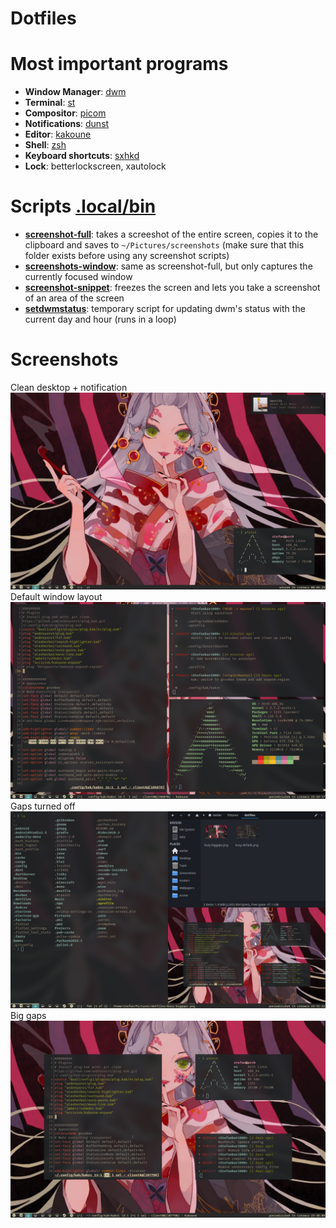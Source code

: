 # Dotfiles

# Most important programs
- **Window Manager**: [dwm](https://github.com/Stefankar1000/dwm)
- **Terminal**: [st](https://github.com/Stefankar1000/st)
- **Compositor**: [picom](.config/picom.conf)
- **Notifications**: [dunst](.config/dunst/dunstrc)
- **Editor**: [kakoune](.config/kak/kakrc)
- **Shell**: [zsh](.zshrc)
- **Keyboard shortcuts**: [sxhkd](.config/sxhkd/sxhkdrc)
- **Lock**: betterlockscreen, xautolock

# Scripts [.local/bin](.local/bin)
- **[screenshot-full](.local/bin/screenshot-full)**: takes a screeshot of the entire screen, copies it to the clipboard and saves to `~/Pictures/screenshots` (make sure that this folder exists before using any screenshot scripts)
- **[screenshots-window](.local/bin/screenshot-window)**: same as screenshot-full, but only captures the currently focused window
- **[screenshot-snippet](.local/bin/screenshot-snippet)**: freezes the screen and lets you take a screenshot of an area of the screen
- **[setdwmstatus](.local/bin/setdwmstatus)**: temporary script for updating dwm's status with the current day and hour (runs in a loop)

# Screenshots
Clean desktop + notification
![Desktop](Pictures/dotfiles/desktop.png)
Default window layout
![Busy](Pictures/dotfiles/busy-default.png)
Gaps turned off
![Busy without gaps](Pictures/dotfiles/busy-nogaps.png)
Big gaps
![Busy with big gaps](Pictures/dotfiles/busy-biggaps.png)
